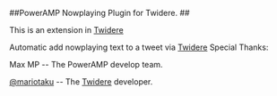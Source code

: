 ##PowerAMP Nowplaying Plugin for Twidere. ##

This is an extension in [Twidere](https://github.com/mariotaku/twidere)

Automatic add nowplaying text to a tweet via [Twidere](https://github.com/mariotaku/twidere) 
Special Thanks:

Max MP -- The PowerAMP develop team.

[@mariotaku](https://twitter.com/mariotaku) -- The [Twidere](https://github.com/mariotaku/twidere) developer.


